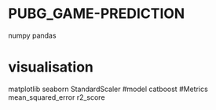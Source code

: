 # PUBG_GAME-PREDICTION
numpy 
pandas
# visualisation
matplotlib
seaborn
StandardScaler
#model
catboost
#Metrics
mean_squared_error
r2_score
